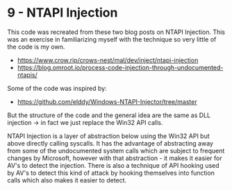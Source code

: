 # 9 - NTAPI Injection
This code was recreated from these two blog posts on NTAPI Injection. This was an exercise in familiarizing myself with the technique so very little of the code is my own.
- https://www.crow.rip/crows-nest/mal/dev/inject/ntapi-injection
- https://blog.omroot.io/process-code-injection-through-undocumented-ntapis/

Some of the code was inspired by:
- https://github.com/elddy/Windows-NTAPI-Injector/tree/master

But the structure of the code and the general idea are the same as DLL injection -> in fact we just replace the Win32 API calls.

NTAPI Injection is a layer of abstraction below using the Win32 API but above directly calling syscalls. It has the advantage of abstracting away from some of the undocumented system calls which are subject to frequent changes by Microsoft, however with that abstraction - it makes it easier for AV's to detect the injection. There is also a technique of API hooking used by AV's to detect this kind of attack by hooking themselves into function calls which also makes it easier to detect.
